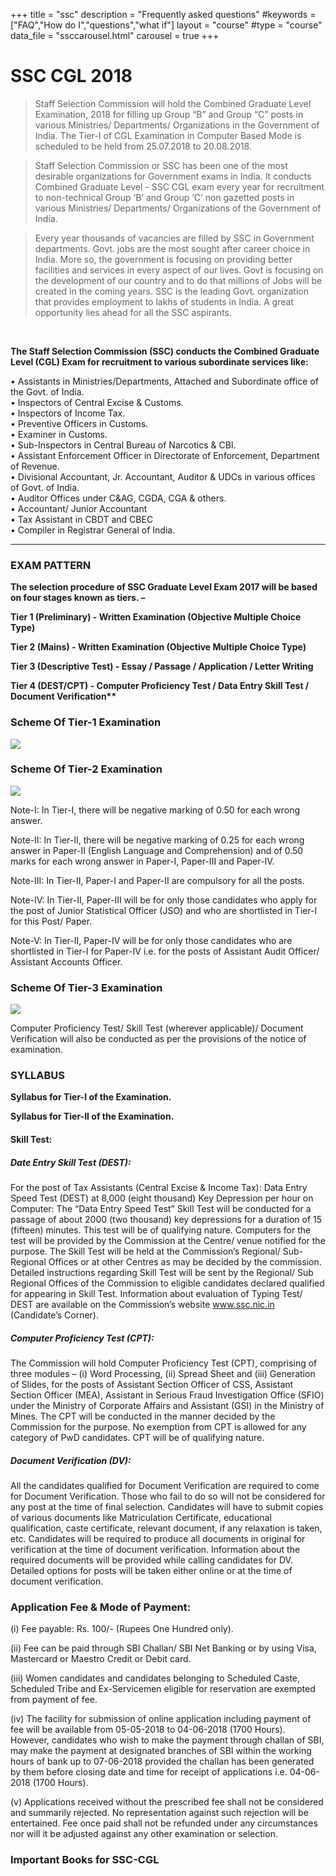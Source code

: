 +++
title = "ssc"
description = "Frequently asked questions"
#keywords = ["FAQ","How do I","questions","what if"]
layout = "course"
#type = "course"
data_file = "ssccarousel.html"
carousel = true
+++

# SSC CGL 2018

>Staff Selection Commission will hold the Combined
Graduate Level Examination, 2018 for filling up Group “B” and Group “C” posts in
various Ministries/ Departments/ Organizations in the Government of India. The
Tier-I of CGL Examination in Computer Based Mode is scheduled to be held from
25.07.2018 to 20.08.2018.  

>Staff Selection Commission or SSC has been one of the most desirable organizations for Government exams in India. It conducts Combined Graduate Level - SSC CGL exam every year for recruitment to non-technical Group ‘B’ and Group ‘C’ non gazetted posts in various Ministries/ Departments/ Organizations of the Government of India.  

>Every year thousands of vacancies are filled by SSC in Government departments. Govt. jobs are the most sought after career choice in India. More so, the government is focusing on providing better facilities and services in every aspect of our lives. Govt is focusing on the development of our country and to do that millions of Jobs will be created in the coming years. SSC is the leading Govt. organization that provides employment to lakhs of students in India. A great opportunity lies ahead for all the SSC aspirants.  

<br>

<b> The Staff Selection Commission (SSC) conducts the Combined Graduate Level (CGL) Exam for recruitment to various subordinate services like:  </b>
<br>

• Assistants in Ministries/Departments, Attached and Subordinate office of the Govt. of India.  
• Inspectors of Central Excise & Customs.  
• Inspectors of Income Tax.  
• Preventive Officers in Customs.  
• Examiner in Customs.  
• Sub-Inspectors in Central Bureau of Narcotics & CBI.  
• Assistant Enforcement Officer in Directorate of Enforcement, Department of Revenue.  
• Divisional Accountant, Jr. Accountant, Auditor & UDCs in various offices of Govt. of India.  
• Auditor Offices under C&AG, CGDA, CGA & others.  
• Accountant/ Junior Accountant  
• Tax Assistant in CBDT and CBEC  
• Compiler in Registrar General of India.  



***

### EXAM PATTERN


<b> The selection procedure of SSC Graduate Level Exam 2017 will be based on four stages known as tiers. –  

Tier 1 (Preliminary) - Written Examination (Objective Multiple Choice Type)

Tier 2 (Mains) - Written Examination (Objective Multiple Choice Type)

Tier 3 (Descriptive Test) - Essay / Passage / Application / Letter Writing

Tier 4 (DEST/CPT) - Computer Proficiency Test / Data Entry Skill Test / Document Verification** </b>

### Scheme Of Tier-1 Examination  

<img src="/img/banners/ssc-tier1.jpg" style="max-width: 100%;"/>  

### Scheme Of Tier-2 Examination  

<img src="/img/banners/ssc-tier2.jpg" style="max-width: 100%;"/>

Note-I: In Tier-I, there will be negative marking of 0.50 for each wrong answer.  

Note-II: In Tier-II, there will be negative marking of 0.25 for each wrong answer in
Paper-II (English Language and Comprehension) and of 0.50 marks for each wrong
answer in Paper-I, Paper-III and Paper-IV.  

Note-III: In Tier-II, Paper-I and Paper-II are compulsory for all the posts.  

Note-IV: In Tier-II, Paper-III will be for only those candidates who apply for the post
of Junior Statistical Officer (JSO) and who are shortlisted in Tier-I for this Post/
Paper.  

Note-V: In Tier-II, Paper-IV will be for only those candidates who are shortlisted in
Tier-I for Paper-IV i.e. for the posts of Assistant Audit Officer/ Assistant Accounts
Officer.  


### Scheme Of Tier-3 Examination   

<img src="/img/banners/ssc-tier3.jpg" style="max-width: 100%;"/>  

Computer Proficiency Test/ Skill Test (wherever applicable)/ Document
Verification will also be conducted as per the provisions of the notice of examination.

### SYLLABUS

<b> Syllabus for Tier-I of the Examination.  </b>

<b> Syllabus for Tier-II of the Examination.  
</b>
####  Skill Test: 

#####  Date Entry Skill Test (DEST):  
 For the post of Tax Assistants (Central Excise
& Income Tax): Data Entry Speed Test (DEST) at 8,000 (eight thousand) Key
Depression per hour on Computer: The “Data Entry Speed Test” Skill Test will be conducted for a passage of about
2000 (two thousand) key depressions for a duration of 15 (fifteen) minutes. This test
will be of qualifying nature. Computers for the test will be provided by the
Commission at the Centre/ venue notified for the purpose. The Skill Test will be held
at the Commission’s Regional/ Sub-Regional Offices or at other Centres as may be
decided by the commission. Detailed instructions regarding Skill Test will be sent by
the Regional/ Sub Regional Offices of the Commission to eligible candidates
declared qualified for appearing in Skill Test. Information about evaluation of Typing
Test/ DEST are available on the Commission’s website www.ssc.nic.in (Candidate’s
Corner).

##### Computer Proficiency Test (CPT):  
The Commission will hold Computer
Proficiency Test (CPT), comprising of three modules – (i) Word Processing, (ii)
Spread Sheet and (iii) Generation of Slides, for the posts of Assistant Section Officer
of CSS, Assistant Section Officer (MEA), Assistant in Serious Fraud Investigation
Office (SFIO) under the Ministry of Corporate Affairs and Assistant (GSI) in the
Ministry of Mines. The CPT will be conducted in the manner decided by the
Commission for the purpose. No exemption from CPT is allowed for any category of
PwD candidates. CPT will be of qualifying nature.

#####  Document Verification (DV):  
All the candidates qualified for Document Verification are required to come for
Document Verification. Those who fail to do so will not be considered for any
post at the time of final selection. Candidates will have to submit copies of
various documents like Matriculation Certificate, educational qualification, caste
certificate, relevant document, if any relaxation is taken, etc. Candidates will be
required to produce all documents in original for verification at the time of document
verification. Information about the required documents will be provided while calling
candidates for DV. Detailed options for posts will be taken either online or at the time
of document verification. 

### Application Fee & Mode of Payment:  

(i) Fee payable: Rs. 100/- (Rupees One Hundred only).  

(ii) Fee can be paid through SBI Challan/ SBI Net Banking or by using Visa,
Mastercard or Maestro Credit or Debit card.  

(iii) Women candidates and candidates belonging to Scheduled Caste,
Scheduled Tribe and Ex-Servicemen eligible for reservation are
exempted from payment of fee.  

(iv) The facility for submission of online application including payment of fee
will be available from 05-05-2018 to 04-06-2018 (1700 Hours). However,
candidates who wish to make the payment through challan of SBI, may
make the payment at designated branches of SBI within the working hours
of bank up to 07-06-2018 provided the challan has been generated by
them before closing date and time for receipt of applications i.e. 04-06-
2018 (1700 Hours).  

(v) Applications received without the prescribed fee shall not be considered
and summarily rejected. No representation against such rejection will be
entertained. Fee once paid shall not be refunded under any
circumstances nor will it be adjusted against any other examination or
selection.  

### Important Books for SSC-CGL



